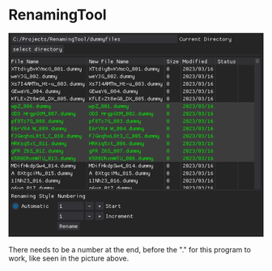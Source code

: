 # RenamingTool
 
![Program Showcase](https://github.com/Jornexe/RenamingTool/blob/main/ProgramShowcase.PNG?raw=true)

There needs to be a number at the end, before the "." for this program to work, like seen in the picture above.

